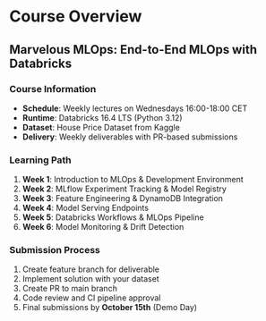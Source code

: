 # Course Overview

## Marvelous MLOps: End-to-End MLOps with Databricks

### Course Information
- **Schedule**: Weekly lectures on Wednesdays 16:00-18:00 CET
- **Runtime**: Databricks 16.4 LTS (Python 3.12)
- **Dataset**: House Price Dataset from Kaggle
- **Delivery**: Weekly deliverables with PR-based submissions

### Learning Path
1. **Week 1**: Introduction to MLOps & Development Environment
2. **Week 2**: MLflow Experiment Tracking & Model Registry
3. **Week 3**: Feature Engineering & DynamoDB Integration
4. **Week 4**: Model Serving Endpoints
5. **Week 5**: Databricks Workflows & MLOps Pipeline
6. **Week 6**: Model Monitoring & Drift Detection

### Submission Process
1. Create feature branch for deliverable
2. Implement solution with your dataset
3. Create PR to main branch
4. Code review and CI pipeline approval
5. Final submissions by **October 15th** (Demo Day)

